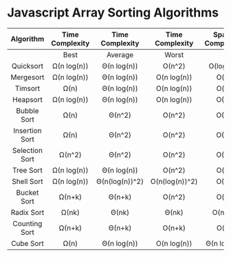 # Javascript Array Sorting Algorithms

| Algorithm  |  Time Complexity | Time Complexity  | Time Complexity  |Space Complexity   |
| :------------: | :------------: | :----------: | :-------------: | :----------: |
|                  | Best         | Average      | Worst           |              |
| Quicksort        | Ω(n log(n))  | Θ(n log(n))  | O(n^2)          | O(log(n))    |
| Mergesort        | Ω(n log(n))  | Θ(n log(n))  | O(n log(n))     |O(n)          |
| Timsort          |Ω(n)          |Θ(n log(n))   |O(n log(n))      |O(n)          |
| Heapsort         |Ω(n log(n))   |Θ(n log(n))   |  O(n log(n))    |O(1)          |
| Bubble Sort      |Ω(n)          | Θ(n^2)       | O(n^2)          | O(1)         |
| Insertion Sort   | Ω(n)         | Θ(n^2)       | O(n^2)          | O(1)         |
| Selection Sort   | Ω(n^2)       | Θ(n^2)       |O(n^2)           | O(1)         |
| Tree Sort        | Ω(n log(n))  | Θ(n log(n))  | O(n^2)          | O(n)         |
| Shell Sort       | Ω(n log(n))  |Θ(n(log(n))^2)| O(n(log(n))^2)  | O(1)         |
| Bucket Sort      | Ω(n+k)       | Θ(n+k)       | O(n^2)          | O(n)         |
| Radix Sort       | Ω(nk)        |Θ(nk)         | Θ(nk)           |  O(n+k)      |
| Counting Sort    |Ω(n+k)        |Θ(n+k)        |O(n+k)           |O(k)          |
| Cube Sort        |Ω(n)          | Θ(n log(n))  |O(n log(n))      |Θ(n log(n))   |

